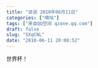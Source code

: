 ```yaml
---
title: "说说 2010年06月11日"
categories: ["嘀咕"]
tags: ["来自QQ空间 qzone.qq.com"]
draft: false
slug: "5XqCNL"
date: "2010-06-11 20:08:52"
---
```


世界杯！

